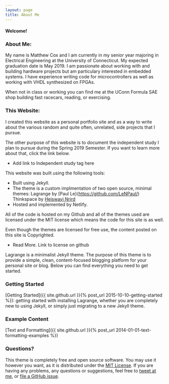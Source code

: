 ```yaml
---
layout: page
title: About Me
---
```


#### Welcome!

### About Me:

My name is Matthew Cox and I am currently in my senior year majoring in Electrical Engineering at the University of Connecticut. My expected graduation date is May 2019. I am passionate about working with and building hardware projects but am particulary interested in embedded systems. I have experience writing code for microcontrollers as well as working with VHDL synthesized on FPGAs.

When not in class or working you can find me at the UConn Formula SAE shop building fast racecars, reading, or exercising.

### This Website:

I created this website as a personal portfolio site and as a way to write about the various random and quite often, unrelated, side projects that I pursue.

The other purpose of this website is to document the independent study I plan to pursue during the Spring 2019 Semester. If you want to learn more about that, click the link below.

* Add link to Independent study tag here

This website was built using the following tools:
- Built using Jekyll.
- The theme is a custom implmentation of two open source, minimal themes:
	Lagrange by [Paul Le}(https://github.com/LeNPaul/) 
	Thinkspace by [Heiswayi Nrird](https://github.com/heiswayi)
- Hosted and implemented by Netlify.

All of the code is hosted on my Github and all of the themes used are licensed under the MIT license which means the code for this site is as well.

Even though the themes are licensed for free use, the content posted on this site is Copyrighted. 


* Read More. Link to license on github


Lagrange is a minimalist Jekyll theme. The purpose of this theme is to provide a simple, clean, content-focused blogging platform for your personal site or blog. Below you can find everything you need to get started.

### Getting Started

[Getting Started]({{ site.github.url }}{% post_url 2015-10-10-getting-started %}): getting started with installing Lagrange, whether you are completely new to using Jekyll, or simply just migrating to a new Jekyll theme.

### Example Content

[Text and Formatting]({{ site.github.url }}{% post_url 2014-01-01-text-formatting-examples %})

### Questions?

This theme is completely free and open source software. You may use it however you want, as it is distributed under the [MIT License](http://choosealicense.com/licenses/mit/). If you are having any problems, any questions or suggestions, feel free to [tweet at me](https://twitter.com/intent/tweet?text=My%question%about%Lagrange%is:%&amp;via=paululele), or [file a GitHub issue](https://github.com/lenpaul/lagrange/issues/new).
